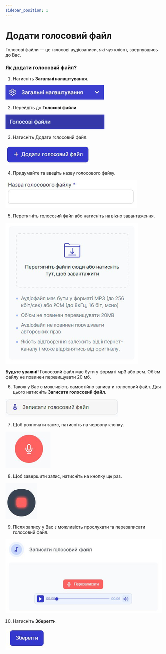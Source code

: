 ```yaml
---
sidebar_position: 1
---
```


# Додати голосовий файл

Голосові файли — це голосові аудіозаписи, які чує клієнт, звернувшись до Вас.
	
### Як додати голосовий файл?
1.	Натисніть **Загальні налаштування**.
 
 ![](../img/general-settings/voice-files/Рисунок63.png)

2.	Перейдіть до **Голосові файли**.
 
 ![](../img/general-settings/voice-files/Рисунок64.png)

3.	Натисніть Додати голосовий файл.
 
 ![](../img/general-settings/voice-files/Рисунок65.png)

4.	Придумайте та введіть назву голосового файлу.
 
 ![](../img/general-settings/voice-files/Рисунок66.png)

5.	Перетягніть голосовий файл або натисніть на вікно завантаження.
 
 ![](../img/general-settings/voice-files/Рисунок67.png)
 
**Будьте уважні!** Голосовий файл має бути у форматі мр3 або рсм. Обʼєм файлу не повинен перевищувати 20 мб.

 
6.	Також у Вас є можливість самостійно записати голосовий файл. Для цього натисніть **Записати голосовий файл**.
 
 ![](../img/general-settings/voice-files/Рисунок68.png)

7.	Щоб розпочати запис, натисніть на червону кнопку.
 
 ![](../img/general-settings/voice-files/Рисунок69.png)

8.	Щоб завершити запис, натисніть на кнопку ще раз.
 
 ![](../img/general-settings/voice-files/Рисунок70.png)

9.	Після запису у Вас є можливість прослухати та перезаписати голосовий файл.
 
 ![](../img/general-settings/voice-files/Рисунок71.png)

10.	Натисніть **Зберегти**.
 
 ![](../img/general-settings/voice-files/Рисунок72.png)
 